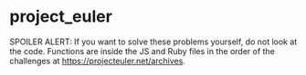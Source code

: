 # project_euler
SPOILER ALERT: If you want to solve these problems yourself, do not look at the code. Functions are inside the JS and Ruby files in the order of the challenges at https://projecteuler.net/archives.
